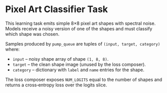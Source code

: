 # Pixel Art Classifier Task

This learning task emits simple 8×8 pixel art shapes with spectral noise.
Models receive a noisy version of one of the shapes and must classify which
shape was chosen.

Samples produced by `pump_queue` are tuples of `(input, target, category)`
where:

* `input` – noisy shape array of shape `(1, 8, 8)`.
* `target` – the clean shape image (unused by the loss composer).
* `category` – dictionary with `label` and `name` entries for the shape.

The loss composer exposes `NUM_LOGITS` equal to the number of shapes and
returns a cross‑entropy loss over the logits slice.
